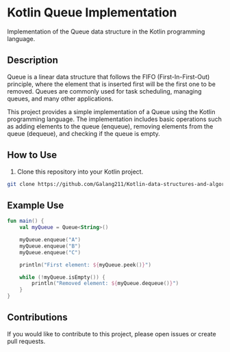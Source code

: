 # Kotlin Queue Implementation

Implementation of the Queue data structure in the Kotlin programming language.

## Description

Queue is a linear data structure that follows the FIFO (First-In-First-Out) principle, where the element that is inserted first will be the first one to be removed. Queues are commonly used for task scheduling, managing queues, and many other applications.

This project provides a simple implementation of a Queue using the Kotlin programming language. The implementation includes basic operations such as adding elements to the queue (enqueue), removing elements from the queue (dequeue), and checking if the queue is empty.

## How to Use

1. Clone this repository into your Kotlin project.

```bash
git clone https://github.com/Galang211/Kotlin-data-structures-and-algorithms/tree/master/src/main/kotlin/data_structures/queues
```

## Example Use

```kotlin
fun main() {
    val myQueue = Queue<String>()

    myQueue.enqueue("A")
    myQueue.enqueue("B")
    myQueue.enqueue("C")

    println("First element: ${myQueue.peek()}")

    while (!myQueue.isEmpty()) {
        println("Removed element: ${myQueue.dequeue()}")
    }
}
```

## Contributions
If you would like to contribute to this project, please open issues or create pull requests.
